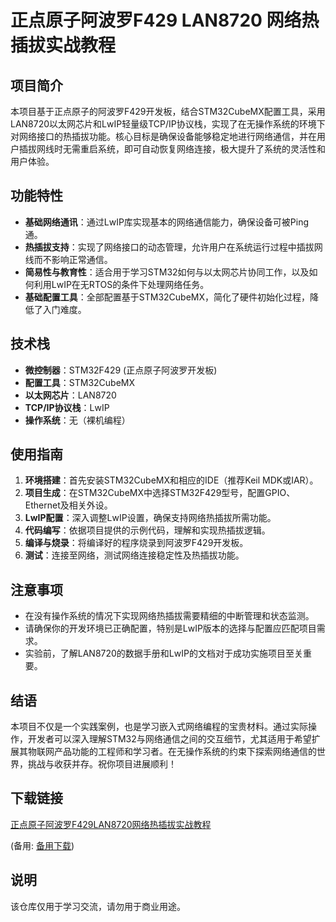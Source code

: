 # 正点原子阿波罗F429 LAN8720 网络热插拔实战教程

## 项目简介

本项目基于正点原子的阿波罗F429开发板，结合STM32CubeMX配置工具，采用LAN8720以太网芯片和LwIP轻量级TCP/IP协议栈，实现了在无操作系统的环境下对网络接口的热插拔功能。核心目标是确保设备能够稳定地进行网络通信，并在用户插拔网线时无需重启系统，即可自动恢复网络连接，极大提升了系统的灵活性和用户体验。

## 功能特性

- **基础网络通讯**：通过LwIP库实现基本的网络通信能力，确保设备可被Ping通。
- **热插拔支持**：实现了网络接口的动态管理，允许用户在系统运行过程中插拔网线而不影响正常通信。
- **简易性与教育性**：适合用于学习STM32如何与以太网芯片协同工作，以及如何利用LwIP在无RTOS的条件下处理网络任务。
- **基础配置工具**：全部配置基于STM32CubeMX，简化了硬件初始化过程，降低了入门难度。

## 技术栈

- **微控制器**：STM32F429 (正点原子阿波罗开发板)
- **配置工具**：STM32CubeMX
- **以太网芯片**：LAN8720
- **TCP/IP协议栈**：LwIP
- **操作系统**：无（裸机编程）

## 使用指南

1. **环境搭建**：首先安装STM32CubeMX和相应的IDE（推荐Keil MDK或IAR）。
2. **项目生成**：在STM32CubeMX中选择STM32F429型号，配置GPIO、Ethernet及相关外设。
3. **LwIP配置**：深入调整LwIP设置，确保支持网络热插拔所需功能。
4. **代码编写**：依据项目提供的示例代码，理解和实现热插拔逻辑。
5. **编译与烧录**：将编译好的程序烧录到阿波罗F429开发板。
6. **测试**：连接至网络，测试网络连接稳定性及热插拔功能。

## 注意事项

- 在没有操作系统的情况下实现网络热插拔需要精细的中断管理和状态监测。
- 请确保你的开发环境已正确配置，特别是LwIP版本的选择与配置应匹配项目需求。
- 实验前，了解LAN8720的数据手册和LwIP的文档对于成功实施项目至关重要。

## 结语

本项目不仅是一个实践案例，也是学习嵌入式网络编程的宝贵材料。通过实际操作，开发者可以深入理解STM32与网络通信之间的交互细节，尤其适用于希望扩展其物联网产品功能的工程师和学习者。在无操作系统的约束下探索网络通信的世界，挑战与收获并存。祝你项目进展顺利！

## 下载链接
[正点原子阿波罗F429LAN8720网络热插拔实战教程](https://pan.quark.cn/s/989dd3fb7abb) 

(备用: [备用下载](https://pan.baidu.com/s/1uT8exWvy3b9mRrZKKbQ81g?pwd=1234))

## 说明

该仓库仅用于学习交流，请勿用于商业用途。

